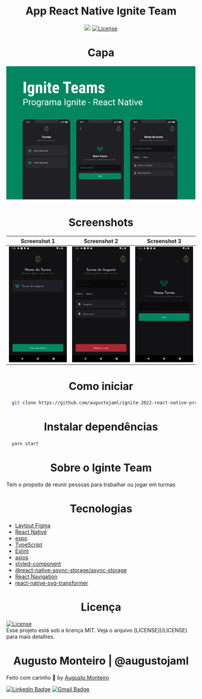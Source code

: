 
<h1  align="center">App React Native Ignite Team</h1>


<p align="center">
  <img src="https://img.shields.io/badge/made%20by-AUGUSTO%20MONTEIRO-6E40C9?style=flat-square">  
  <a href="https://opensource.org/licenses/MIT">
    <img alt="License" src="https://img.shields.io/badge/license-MIT-6E40C9?style=flat-square">
  </a>
</p>

<h1  align="center">Capa</h1>

<p align="center">  
  <img alt="appredux" src="cover.png" height="30%"/> 
</p>

<h1  align="center">Screenshots</h1>

|   Screenshot 1  |   Screenshot 2  |   Screenshot 3  |
|-----------------|-----------------|-----------------|
| <img alt="appredux" src="Screenshot_1667427658.png" height="50%"/> |  <img alt="appredux" src="Screenshot_1667427662.png" height="50%"/> | <img alt="appredux" src="Screenshot_1667427669.png" height="50%"/> |

<h1  align="center">Como iniciar</h1>

```bash
  git clone https://github.com/augustojaml/ignite-2022-react-native-projeto-2.git
```

<h1  align="center">Instalar dependências</h1>

```bash
  yarn start
```

<h1  align="center">Sobre o Iginte Team</h1>

Tem o propsito de reunir pessoas para trabalhar ou jogar em turmas

<h1  align="center">Tecnologias</h1>

- [Laytout Figma]([Figma](https://www.figma.com/file/v2D7tt71DpCWPFsyAlJ2m9/augustojaml-ignite-team?node-id=37%3A6))
- [React Native](https://reactnative.dev/)
- [expo](https://docs.expo.dev/)
- [TypeScript](https://www.typescriptlang.org/)
- [Eslint](https://eslint.org/)
- [axios](https://github.com/axios/axios)
- [styled-component](https://styled-components.com/)
- [@react-native-async-storage/async-storage](https://www.npmjs.com/package/@react-native-async-storage/async-storage)
- [React Navigation](https://reactnavigation.org/)
- [react-native-svg-transformer](https://github.com/kristerkari/react-native-svg-transformer)

<h1  align="center">Licença</h1>
<a href="https://opensource.org/licenses/MIT">
    <img alt="License" src="https://img.shields.io/badge/license-MIT-6E40C9?style=flat-square">
</a>
<br>
Esse projeto está sob a licença MIT. Veja o arquivo [LICENSE](/LICENSE) para mais detalhes.

<h1  align="center">Augusto Monteiro | @augustojaml</h1>

Feito com carinho :purple_heart: by [Augusto Monteiro](https://github.com/augustojaml)

[![Linkedin Badge](https://img.shields.io/badge/-Augusto%20Monteiro-6E40C9?style=flat-square&logo=Linkedin&logoColor=white&link=https://www.linkedin.com/in/augustojaml)](https://www.linkedin.com/in/augustojaml)
[![Gmail Badge](https://img.shields.io/badge/-jamonteirolima@gmail.com-6E40C9?style=flat-square&logo=Gmail&logoColor=white&link=mailto:jamonteirolima@gmail.com)](mailto:jamonteirolima@gmail.com)



